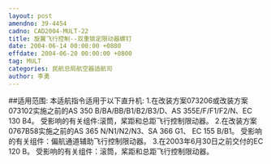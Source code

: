 ```yaml
---
layout: post
amendno: 39-4454
cadno: CAD2004-MULT-22
title: 旋翼飞行控制--双重锁定限动器螺钉
date: 2004-06-14 00:00:00 +0800
effdate: 2004-06-20 00:00:00 +0800
tag: MULT
categories: 民航总局航空器适航司
author: 李勇
---
```


##适用范围:
本适航指令适用于以下直升机:
1.在改装方案073206或改装方案073102实施之前的AS 350
B/BA/BB/B1/B2/B3/D、AS 355E/F/F1/F2/N、EC 130 B4。     受影响的有关组件:滚筒，桨距和总距飞行控制限动器。
2.在改装方案0767B58实施之前的AS 365 N/N1/N2/N3、SA 366 G1、
EC 155 B/B1。     受影响的有关组件：偏航通道辅助飞行控制限动器。
3.在2003年6月30日之前交付的EC 120 B。     受影响的有关组件：滚筒，桨距和总距飞行控制限动器。

